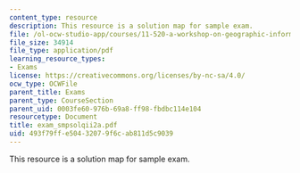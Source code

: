 ```yaml
---
content_type: resource
description: This resource is a solution map for sample exam.
file: /ol-ocw-studio-app/courses/11-520-a-workshop-on-geographic-information-systems-fall-2005/493f79ffe50432079f6cab811d5c9039_exam_smpsolqii2a.pdf
file_size: 34914
file_type: application/pdf
learning_resource_types:
- Exams
license: https://creativecommons.org/licenses/by-nc-sa/4.0/
ocw_type: OCWFile
parent_title: Exams
parent_type: CourseSection
parent_uid: 0003fe60-976b-69a8-ff98-fbdbc114e104
resourcetype: Document
title: exam_smpsolqii2a.pdf
uid: 493f79ff-e504-3207-9f6c-ab811d5c9039
---
```

This resource is a solution map for sample exam.
